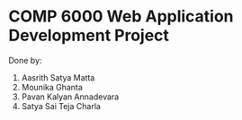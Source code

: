 # COMP 6000 Web Application Development Project 

Done by:

1. Aasrith Satya Matta
2. Mounika Ghanta
3. Pavan Kalyan Annadevara
4. Satya Sai Teja Charla
